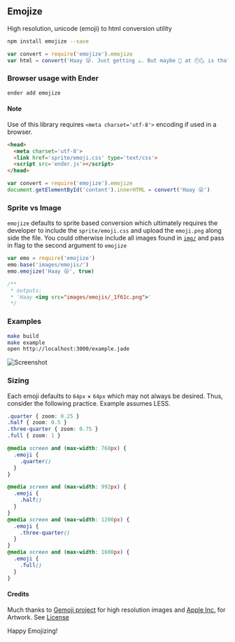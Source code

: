 ## Emojize
High resolution, unicode (emoji) to html conversion utility

``` sh
npm install emojize --save
```

``` js
var convert = require('emojize').emojize
var html = convert('Haay 😜. Just getting ☕. But maybe 🍻 at 🕘🌜 is that 🆒')
```

### Browser usage with Ender

``` sh
ender add emojize
```

#### Note
Use of this library requires `<meta charset='utf-8'>` encoding if used in a browser.

``` html
<head>
  <meta charset='utf-8'>
  <link href='sprite/emoji.css' type='text/css'>
  <script src='ender.js'></script>
</head>
```

``` js
var convert = require('emojize').emojize
document.getElementById('content').innerHTML = convert('Haay 😜')
```

### Sprite vs Image
`emojize` defaults to sprite based conversion which ultimately requires the developer to include the `sprite/emoji.css` and upload the `emoji.png` along side the file. You could otherwise include all images found in [`img/`](img/) and pass in flag to the second argument to `emojize`

``` js
var emo = require('emojize')
emo.base('images/emojis/')
emo.emojize('Haay 😜', true)

/**
 * outputs:
 * 'Haay <img src="images/emojis/_1f61c.png">'
 */
```

### Examples

``` sh
make build
make example
open http://localhost:3000/example.jade
```

![Screenshot](http://cl.ly/image/0L3I2y2v0A3D/Screen%20Shot%202014-05-03%20at%202.19.32%20PM.png)

### Sizing
Each emoji defaults to `64px` × `64px` which may not always be desired. Thus, consider the following practice. Example assumes LESS.

``` css
.quarter { zoom: 0.25 }
.half { zoom: 0.5 }
.three-quarter { zoom: 0.75 }
.full { zoom: 1 }

@media screen and (max-width: 768px) {
  .emoji {
    .quarter()
  }
}

@media screen and (max-width: 992px) {
  .emoji {
    .half()
  }
}
@media screen and (max-width: 1200px) {
  .emoji {
    .three-quarter()
  }
}
@media screen and (max-width: 1600px) {
  .emoji {
    .full()
  }
}

```

#### Credits
Much thanks to [Gemoji project](https://github.com/github/gemoji) for high resolution images and [Apple Inc.](http://apple.com) for Artwork. See [License](https://github.com/github/gemoji/blob/master/LICENSE)

Happy Emojizing!
